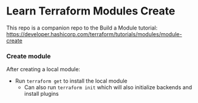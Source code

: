 # Learn Terraform Modules Create
This repo is a companion repo to the Build a Module tutorial: https://developer.hashicorp.com/terraform/tutorials/modules/module-create

### Create module
After creating a local module:
- Run `terraform get` to install the local module
    - Can also run `terraform init` which will also initialize backends and install plugins

